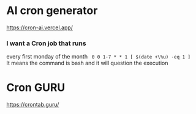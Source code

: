 # AI cron generator
https://cron-ai.vercel.app/
### I want a Cron job that runs
every first monday of the month
` 0 0 1-7 * * 1 [ $(date +\%u) -eq 1 ]`   
It means the command is bash and it will question the execution

# Cron GURU
https://crontab.guru/
